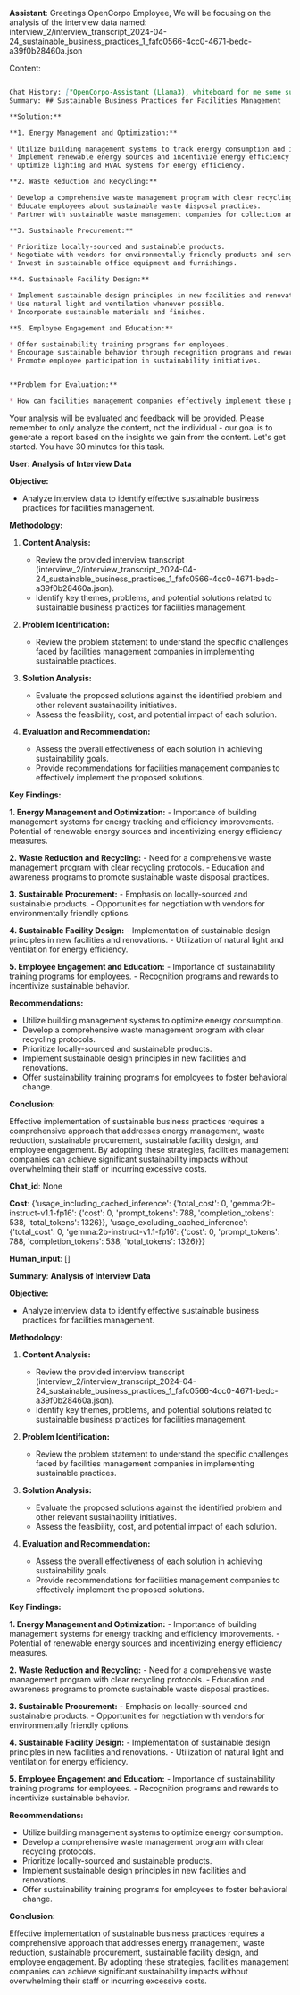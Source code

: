 **Assistant**: Greetings OpenCorpo Employee, We will be focusing on the analysis of the interview data named: interview_2/interview_transcript_2024-04-24_sustainable_business_practices_1_fafc0566-4cc0-4671-bedc-a39f0b28460a.json 


 Content: 

 ```md

 Chat History: ["OpenCorpo-Assistant (Llama3), whiteboard for me some sustainable business practices. Propose a solution for business and facilities management. I will evaluate your answers and give my feedback, then propose a problem to you. You will answer and I will evaluate. Let's now begin. You have 30 minutes.", '## Sustainable Business Practices for Facilities Management\n\n**Solution:**\n\n**1. Energy Management and Optimization:**\n\n* Utilize building management systems to track energy consumption and identify areas for improvement.\n* Implement renewable energy sources and incentivize energy efficiency measures.\n* Optimize lighting and HVAC systems for energy efficiency.\n\n**2. Waste Reduction and Recycling:**\n\n* Develop a comprehensive waste management program with clear recycling and composting protocols.\n* Educate employees about sustainable waste disposal practices.\n* Partner with sustainable waste management companies for collection and recycling.\n\n**3. Sustainable Procurement:**\n\n* Prioritize locally-sourced and sustainable products.\n* Negotiate with vendors for environmentally friendly products and services.\n* Invest in sustainable office equipment and furnishings.\n\n**4. Sustainable Facility Design:**\n\n* Implement sustainable design principles in new facilities and renovations.\n* Use natural light and ventilation whenever possible.\n* Incorporate sustainable materials and finishes.\n\n**5. Employee Engagement and Education:**\n\n* Offer sustainability training programs for employees.\n* Encourage sustainable behavior through recognition programs and rewards.\n* Promote employee participation in sustainability initiatives.\n\n\n**Problem for Evaluation:**\n\n* How can facilities management companies effectively implement these practices and achieve significant sustainability impacts without overwhelming their staff or incurring excessive costs?'] 
 Summary: ## Sustainable Business Practices for Facilities Management

**Solution:**

**1. Energy Management and Optimization:**

* Utilize building management systems to track energy consumption and identify areas for improvement.
* Implement renewable energy sources and incentivize energy efficiency measures.
* Optimize lighting and HVAC systems for energy efficiency.

**2. Waste Reduction and Recycling:**

* Develop a comprehensive waste management program with clear recycling and composting protocols.
* Educate employees about sustainable waste disposal practices.
* Partner with sustainable waste management companies for collection and recycling.

**3. Sustainable Procurement:**

* Prioritize locally-sourced and sustainable products.
* Negotiate with vendors for environmentally friendly products and services.
* Invest in sustainable office equipment and furnishings.

**4. Sustainable Facility Design:**

* Implement sustainable design principles in new facilities and renovations.
* Use natural light and ventilation whenever possible.
* Incorporate sustainable materials and finishes.

**5. Employee Engagement and Education:**

* Offer sustainability training programs for employees.
* Encourage sustainable behavior through recognition programs and rewards.
* Promote employee participation in sustainability initiatives.


**Problem for Evaluation:**

* How can facilities management companies effectively implement these practices and achieve significant sustainability impacts without overwhelming their staff or incurring excessive costs? 
``` 


 Your analysis will be evaluated and feedback will be provided. Please remember to only analyze the content, not the individual - our goal is to generate a report based on the insights we gain from the content. Let's get started. You have 30 minutes for this task.

**User**: **Analysis of Interview Data**

**Objective:**

* Analyze interview data to identify effective sustainable business practices for facilities management.

**Methodology:**

1. **Content Analysis:**
    - Review the provided interview transcript (interview_2/interview_transcript_2024-04-24_sustainable_business_practices_1_fafc0566-4cc0-4671-bedc-a39f0b28460a.json).
    - Identify key themes, problems, and potential solutions related to sustainable business practices for facilities management.

2. **Problem Identification:**
    - Review the problem statement to understand the specific challenges faced by facilities management companies in implementing sustainable practices.

3. **Solution Analysis:**
    - Evaluate the proposed solutions against the identified problem and other relevant sustainability initiatives.
    - Assess the feasibility, cost, and potential impact of each solution.

4. **Evaluation and Recommendation:**
    - Assess the overall effectiveness of each solution in achieving sustainability goals.
    - Provide recommendations for facilities management companies to effectively implement the proposed solutions.

**Key Findings:**

**1. Energy Management and Optimization:**
    - Importance of building management systems for energy tracking and efficiency improvements.
    - Potential of renewable energy sources and incentivizing energy efficiency measures.

**2. Waste Reduction and Recycling:**
    - Need for a comprehensive waste management program with clear recycling protocols.
    - Education and awareness programs to promote sustainable waste disposal practices.

**3. Sustainable Procurement:**
    - Emphasis on locally-sourced and sustainable products.
    - Opportunities for negotiation with vendors for environmentally friendly options.

**4. Sustainable Facility Design:**
    - Implementation of sustainable design principles in new facilities and renovations.
    - Utilization of natural light and ventilation for energy efficiency.

**5. Employee Engagement and Education:**
    - Importance of sustainability training programs for employees.
    - Recognition programs and rewards to incentivize sustainable behavior.

**Recommendations:**

- Utilize building management systems to optimize energy consumption.
- Develop a comprehensive waste management program with clear recycling protocols.
- Prioritize locally-sourced and sustainable products.
- Implement sustainable design principles in new facilities and renovations.
- Offer sustainability training programs for employees to foster behavioral change.

**Conclusion:**

Effective implementation of sustainable business practices requires a comprehensive approach that addresses energy management, waste reduction, sustainable procurement, sustainable facility design, and employee engagement. By adopting these strategies, facilities management companies can achieve significant sustainability impacts without overwhelming their staff or incurring excessive costs.

**Chat_id**: None

**Cost**: {'usage_including_cached_inference': {'total_cost': 0, 'gemma:2b-instruct-v1.1-fp16': {'cost': 0, 'prompt_tokens': 788, 'completion_tokens': 538, 'total_tokens': 1326}}, 'usage_excluding_cached_inference': {'total_cost': 0, 'gemma:2b-instruct-v1.1-fp16': {'cost': 0, 'prompt_tokens': 788, 'completion_tokens': 538, 'total_tokens': 1326}}}

**Human_input**: []

**Summary**: **Analysis of Interview Data**

**Objective:**

* Analyze interview data to identify effective sustainable business practices for facilities management.

**Methodology:**

1. **Content Analysis:**
    - Review the provided interview transcript (interview_2/interview_transcript_2024-04-24_sustainable_business_practices_1_fafc0566-4cc0-4671-bedc-a39f0b28460a.json).
    - Identify key themes, problems, and potential solutions related to sustainable business practices for facilities management.

2. **Problem Identification:**
    - Review the problem statement to understand the specific challenges faced by facilities management companies in implementing sustainable practices.

3. **Solution Analysis:**
    - Evaluate the proposed solutions against the identified problem and other relevant sustainability initiatives.
    - Assess the feasibility, cost, and potential impact of each solution.

4. **Evaluation and Recommendation:**
    - Assess the overall effectiveness of each solution in achieving sustainability goals.
    - Provide recommendations for facilities management companies to effectively implement the proposed solutions.

**Key Findings:**

**1. Energy Management and Optimization:**
    - Importance of building management systems for energy tracking and efficiency improvements.
    - Potential of renewable energy sources and incentivizing energy efficiency measures.

**2. Waste Reduction and Recycling:**
    - Need for a comprehensive waste management program with clear recycling protocols.
    - Education and awareness programs to promote sustainable waste disposal practices.

**3. Sustainable Procurement:**
    - Emphasis on locally-sourced and sustainable products.
    - Opportunities for negotiation with vendors for environmentally friendly options.

**4. Sustainable Facility Design:**
    - Implementation of sustainable design principles in new facilities and renovations.
    - Utilization of natural light and ventilation for energy efficiency.

**5. Employee Engagement and Education:**
    - Importance of sustainability training programs for employees.
    - Recognition programs and rewards to incentivize sustainable behavior.

**Recommendations:**

- Utilize building management systems to optimize energy consumption.
- Develop a comprehensive waste management program with clear recycling protocols.
- Prioritize locally-sourced and sustainable products.
- Implement sustainable design principles in new facilities and renovations.
- Offer sustainability training programs for employees to foster behavioral change.

**Conclusion:**

Effective implementation of sustainable business practices requires a comprehensive approach that addresses energy management, waste reduction, sustainable procurement, sustainable facility design, and employee engagement. By adopting these strategies, facilities management companies can achieve significant sustainability impacts without overwhelming their staff or incurring excessive costs.

